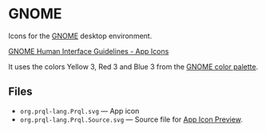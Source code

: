 # GNOME

Icons for the [GNOME](https://www.gnome.org/) desktop environment.

[GNOME Human Interface Guidelines - App Icons](https://developer.gnome.org/hig/guidelines/app-icons.html)

It uses the colors Yellow 3, Red 3 and Blue 3 from the [GNOME color palette](https://developer.gnome.org/hig/reference/palette.html).

## Files

- `org.prql-lang.Prql.svg` — App icon
- `org.prql-lang.Prql.Source.svg` — Source file for [App Icon Preview](https://apps.gnome.org/app/org.gnome.design.AppIconPreview/).
